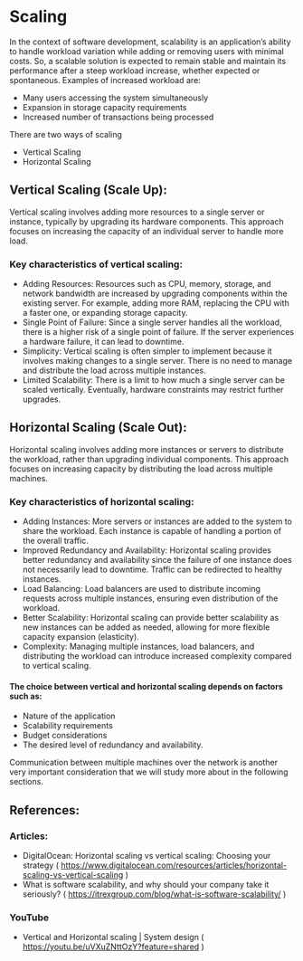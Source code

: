 # Scaling 
In the context of software development, scalability is an application’s ability to handle workload variation while adding or removing users with minimal costs. So, a scalable solution is expected to remain stable and maintain its performance after a steep workload increase, whether expected or spontaneous. Examples of increased workload are:
- Many users accessing the system simultaneously
- Expansion in storage capacity requirements
- Increased number of transactions being processed

There are two ways of scaling 
- Vertical Scaling
- Horizontal Scaling


## Vertical Scaling (Scale Up):

Vertical scaling involves adding more resources to a single server or instance, typically by upgrading its hardware components. This approach focuses on increasing the capacity of an individual server to handle more load.

### Key characteristics of vertical scaling:

- Adding Resources: Resources such as CPU, memory, storage, and network bandwidth are increased by upgrading components within the existing server. For example, adding more RAM, replacing the CPU with a faster one, or expanding storage capacity.
- Single Point of Failure: Since a single server handles all the workload, there is a higher risk of a single point of failure. If the server experiences a hardware failure, it can lead to downtime.
- Simplicity: Vertical scaling is often simpler to implement because it involves making changes to a single server. There is no need to manage and distribute the load across multiple instances.
- Limited Scalability: There is a limit to how much a single server can be scaled vertically. Eventually, hardware constraints may restrict further upgrades.


## Horizontal Scaling (Scale Out):
Horizontal scaling involves adding more instances or servers to distribute the workload, rather than upgrading individual components. This approach focuses on increasing capacity by distributing the load across multiple machines.

### Key characteristics of horizontal scaling:

- Adding Instances: More servers or instances are added to the system to share the workload. Each instance is capable of handling a portion of the overall traffic.
- Improved Redundancy and Availability: Horizontal scaling provides better redundancy and availability since the failure of one instance does not necessarily lead to downtime. Traffic can be redirected to healthy instances.
- Load Balancing: Load balancers are used to distribute incoming requests across multiple instances, ensuring even distribution of the workload.
- Better Scalability: Horizontal scaling can provide better scalability as new instances can be added as needed, allowing for more flexible capacity expansion (elasticity).
- Complexity: Managing multiple instances, load balancers, and distributing the workload can introduce increased complexity compared to vertical scaling.



#### The choice between vertical and horizontal scaling depends on factors such as: 
- Nature of the application
- Scalability requirements
- Budget considerations
- The desired level of redundancy and availability.

 Communication between multiple machines over the network is another very important consideration that we will study more about in the following sections.

## References:

### Articles: 
- DigitalOcean: Horizontal scaling vs vertical scaling: Choosing your strategy ( https://www.digitalocean.com/resources/articles/horizontal-scaling-vs-vertical-scaling )
- What is software scalability, and why should your company take it seriously? ( https://itrexgroup.com/blog/what-is-software-scalability/ )

### YouTube
- Vertical and Horizontal scaling | System design ( https://youtu.be/uVXuZNttOzY?feature=shared ) 


